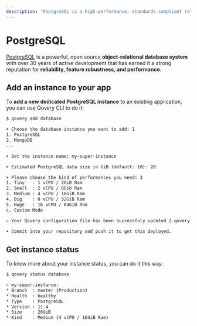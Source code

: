 ```yaml
---
description: 'PostgreSQL is a high-performance, standards-compliant relational SQL database.'
---
```


# PostgreSQL

[PostgreSQL](https://www.postgresql.org/) is a powerful, open source **object-relational database system** with over 30 years of active development that has earned it a strong reputation for **reliability, feature robustness, and performance**.

## Add an instance to your app

To **add a new dedicated PostgreSQL instance** to an existing application, you can use Qovery CLI to do it:

```bash
$ qovery add database

➤ Choose the database instance you want to add: 1
1. PostgreSQL
2. MongoDB
...

➤ Set the instance name: my-super-instance

➤ Estimated PostgreSQL data size in GiB (default: 10): 20

➤ Please choose the kind of performances you need: 3
1. Tiny   : 1 vCPU / 2GiB Ram
2. Small  : 2 vCPU / 8Gib Ram
3. Medium : 4 vCPU / 16GiB Ram
4. Big    : 8 vCPU / 32GiB Ram
5. Huge   : 16 vCPU / 64GiB Ram
c. Custom Mode

✓ Your Qovery configuration file has been successfuly updated (.qovery.yml)!

➤ Commit into your repository and push it to get this deployed.
```

## Get instance status

To know more about your instance status, you can do it this way:

```bash
$ qovery status database

✓ my-super-instance:
* Branch  : master (Production)
* Health  : healthy
* Type    : PostgreSQL
* Version : 11.4
* Size    : 20GiB
* Kind    : Medium (4 vCPU / 16GiB Ram)
```







